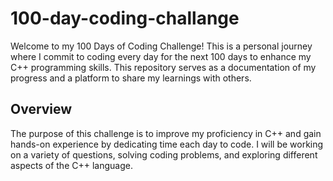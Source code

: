 # 100-day-coding-challange

Welcome to my 100 Days of Coding Challenge! This is a personal journey where I commit to coding every day for the next 100 days to enhance my C++ programming skills. This repository serves as a documentation of my progress and a platform to share my learnings with others.

## Overview

The purpose of this challenge is to improve my proficiency in C++ and gain hands-on experience by dedicating time each day to code. I will be working on a variety of questions, solving coding problems, and exploring different aspects of the C++ language.
